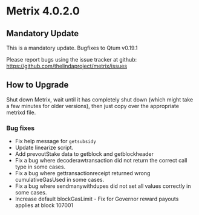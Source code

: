 # Metrix 4.0.2.0

## Mandatory Update

This is a mandatory update.
Bugfixes to Qtum v0.19.1

Please report bugs using the issue tracker at github: https://github.com/thelindaproject/metrix/issues

## How to Upgrade
Shut down Metrix, wait until it has completely shut down (which might take a few minutes
for older versions), then just copy over the appropriate metrixd file.

### Bug fixes
- Fix help message for `getsubsidy`
- Update linearize script.
- Add prevoutStake data to getblock and getblockheader
- Fix a bug where decoderawtransaction did not return the correct call type in some cases.
- Fix a bug where gettransactionreceipt returned wrong cumulativeGasUsed in some cases.
- Fix a bug where sendmanywithdupes did not set all values correctly in some cases.
- Increase default blockGasLimit - Fix for Governor reward payouts applies at block 107001